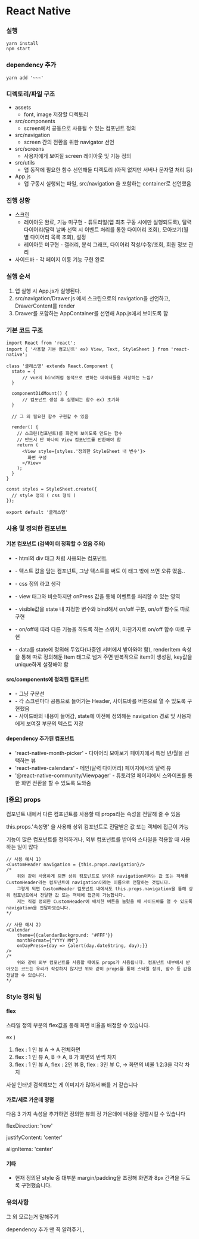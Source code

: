 # React Native

### 실행

```
yarn install
npm start
```

### dependency 추가

```
yarn add '~~~'
```

### 디렉토리/파일 구조

- assets
  - font, image 저장할 디렉토리
- src/components
  - screen에서 공동으로 사용될 수 있는 컴포넌트 정의
- src/navigation
  - screen 간의 전환을 위한 navigator 선언
- src/screens
  - 사용자에게 보여질 screen 레이아웃 및 기능 정의
- src/utils
  - 앱 동작에 필요한 함수 선언해둘 디렉토리 (아직 없지만 서버나 문자열 처리 등)
- App.js
  - 앱 구동시 실행되는 파일, src/navigation 을 포함하는 container로 선언했음

### 진행 상황

- 스크린 
  - 레이아웃 완료, 기능 미구현 - 튜토리얼(앱 최초 구동 시에만 실행되도록), 달력 다이어리(달력 날짜 선택 시 이벤트 처리를 통한 다이어리 조회), 모아보기(월 별 다이어리 목록 조회), 설정
  - 레이아웃 미구현 - 갤러리, 분석 그래프, 다이어리 작성/수정/조회, 회원 정보 관리
- 사이드바 - 각 페이지 이동 기능 구현 완료

### 실행 순서

1. 앱 실행 시 App.js가 실행된다.
2. src/navigation/Drawer.js 에서 스크린으로의 navigation을 선언하고, DrawerContent를 render
3. Drawer를 포함하는 AppContainer를 선언해 App.js에서 보이도록 함

### 기본 코드 구조

```react
import React from 'react';
import { '사용할 기본 컴포넌트' ex) View, Text, StyleSheet } from 'react-native';

class '클래스명' extends React.Component {
  state = {
      // vue의 bind처럼 동적으로 변하는 데이터들을 저장하는 느낌?
  }
  
  componentDidMount() {
	  // 컴포넌트 생성 후 실행되는 함수 ex) 초기화
  }
    
  // 그 외 필요한 함수 구현할 수 있음

  render() {
    // 스크린(컴포넌트)를 화면에 보이도록 만드는 함수
    // 반드시 단 하나의 View 컴포넌트를 반환해야 함
    return (
      <View style={styles.'정의한 StyleSheet 내 변수'}>
      	화면 구성
      </View>
    );
  }
}

const styles = StyleSheet.create({
  // style 정의 ( css 형식 )
});

export default '클래스명'
```

### 사용 및 정의한 컴포넌트

#### 기본 컴포넌트 (검색이 더 정확할 수 있음 주의)

- <View> - html의 div 태그 처럼 사용되는 컴포넌트
- <Text> - 텍스트 값을 담는 컴포넌트, 그냥 텍스트를 써도 이 태그 밖에 쓰면 오류 떴음..
- <StyleSheet> - css 정의 라고 생각
- <TouchableOpacity> - view 태그와 비슷하지만 onPress 값을 통해 이벤트를 처리할 수 있는 영역

- <Modal> - visible값을 state 내 지정한 변수와 bind해서 on/off 구분, on/off 함수도 따로 구현
- <Switch> - on/off에 따라 다른 기능을 하도록 하는 스위치, 마찬가지로 on/off 함수 따로 구현
- <FlatList> - data를 state에 정의해 두었다(나중엔 서버에서 받아와야 함), renderItem 속성을 통해 따로 정의해둔 Item 태그로 넘겨 주면 반복적으로 item이 생성됨, key값을 unique하게 설정해야 함

#### src/components에 정의된 컴포넌트

- <Separator> - 그냥 구분선
- <CustomHeader> - 각 스크린마다 공통으로 들어가는 Header, 사이드바를 버튼으로 열 수 있도록 구현했음
- <DrawerContent> - 사이드바의 내용이 들어감, state에 이전에 정의해둔 navigation 경로 및 사용자에게 보여질 부분의 텍스트 저장

#### dependency 추가된 컴포넌트

- 'react-native-month-picker' - 다이어리 모아보기 페이지에서 특정 년/월을 선택하는 뷰
- 'react-native-calendars' - 메인(달력 다이어리) 페이지에서의 달력 뷰
- '@react-native-community/Viewpager' - 튜토리얼 페이지에서 스와이프를 통한 화면 전환을 할 수 있도록 도와줌

### [중요] props

컴포넌트 내에서 다른 컴포넌트를 사용할 때 props라는 속성을 전달해 줄 수 있음

this.props.'속성명' 을 사용해 상위 컴포넌트로 전달받은 값 또는 객체에 접근이 가능

기능이 많은 컴포넌트를 정의하거나, 외부 컴포넌트를 받아와 스타일을 적용할 때 사용하는 일이 많다

```react
// 사용 예시 1)
<CustomHeader navigation = {this.props.navigation}/>
/*
	위와 같이 사용하게 되면 상위 컴포넌트로 받아온 navigation이라는 값 또는 객체를 CustomHeader라는 컴포넌트에 navigation이라는 이름으로 전달하는 것입니다.
	그렇게 되면 CustomHeader 컴포넌트 내에서도 this.props.navigation을 통해 상위 컴포넌트에서 전달한 값 또는 객체에 접근이 가능합니다.
	저는 직접 정의한 CustomHeader에 배치한 버튼을 눌렀을 때 사이드바를 열 수 있도록 navigation을 전달하였습니다.
*/

// 사용 예시 2)
<Calendar 
    theme={{calendarBackground: '#FFF'}}
    monthFormat={"YYYY MM"}
    onDayPress={day => {alert(day.dateString, day);}}
/>
/*
	위와 같이 외부 컴포넌트를 사용할 때에도 props가 사용됩니다. 컴포넌트 내부에서 받아오는 코드는 우리가 작성하지 않지만 위와 같이 props를 통해 스타일 정의, 함수 등 값을 전달할 수 있습니다.
*/
```

### Style 정의 팁

#### flex

스타일 정의 부분의 flex값을 통해 화면 비율을 배정할 수 있습니다.

ex )

1. flex : 1 인 뷰 A -> A 전체화면
2. flex : 1 인 뷰 A, B -> A, B 가 화면의 반씩 차지
3. flex : 1 인 뷰 A, flex : 2인 뷰 B, flex : 3인 뷰 C, -> 화면의 비율 1:2:3을 각각 차지

사실 인터넷 검색해보는 게 이미지가 많아서 빠를 거 같습니다

#### 가로/세로 가운데 정렬

다음 3 가지 속성을 추가하면 정의한 뷰의 정 가운데에 내용을 정렬시킬 수 있습니다

  flexDirection: 'row' 

  justifyContent: 'center' 

  alignItems: 'center'

#### 기타

- 현재 정의된 style 중 대부분 margin/padding을 조정해 화면과 8px 간격을 두도록 구현했습니다.

### 유의사항

그 외 모르는거 말해주기 

dependency 추가 땐 꼭 알려주기,,